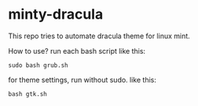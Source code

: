 # minty-dracula
This repo tries to automate dracula theme for linux mint.

How to use?
run each bash script like this:

```sudo bash grub.sh```

for theme settings, run without sudo. like this:

```bash gtk.sh```
